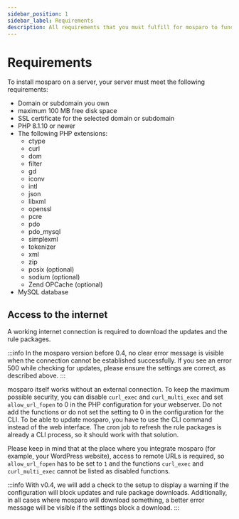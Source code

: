 ```yaml
---
sidebar_position: 1
sidebar_label: Requirements
description: All requirements that you must fulfill for mosparo to function correctly.
---
```


# Requirements

To install mosparo on a server, your server must meet the following requirements:

- Domain or subdomain you own
- maximum 100 MB free disk space
- SSL certificate for the selected domain or subdomain
- PHP 8.1.10 or newer
- The following PHP extensions:
  - ctype
  - curl
  - dom
  - filter
  - gd
  - iconv
  - intl
  - json
  - libxml
  - openssl
  - pcre
  - pdo
  - pdo_mysql
  - simplexml
  - tokenizer
  - xml
  - zip
  - posix (optional)
  - sodium (optional)
  - Zend OPCache (optional)
- MySQL database

## Access to the internet

A working internet connection is required to download the updates and the rule packages.

:::info
In the mosparo version before 0.4, no clear error message is visible when the connection cannot be established successfully. If you see an error 500 while checking for updates, please ensure the settings are correct, as described above.
:::

mosparo itself works without an external connection. To keep the maximum possible security, you can disable `curl_exec` and `curl_multi_exec` and set `allow_url_fopen` to 0 in the PHP configuration for your webserver. Do not add the functions or do not set the setting to 0 in the configuration for the CLI. To be able to update mosparo, you have to use the CLI command instead of the web interface. The cron job to refresh the rule packages is already a CLI process, so it should work with that solution.

Please keep in mind that at the place where you integrate mosparo (for example, your WordPress website), access to remote URLs is required, so `allow_url_fopen` has to be set to `1` and the functions `curl_exec` and `curl_multi_exec` cannot be listed as disabled functions.

:::info
With v0.4, we will add a check to the setup to display a warning if the configuration will block updates and rule package downloads. Additionally, in all cases where mosparo will download something, a better error message will be visible if the settings block a download.
:::
